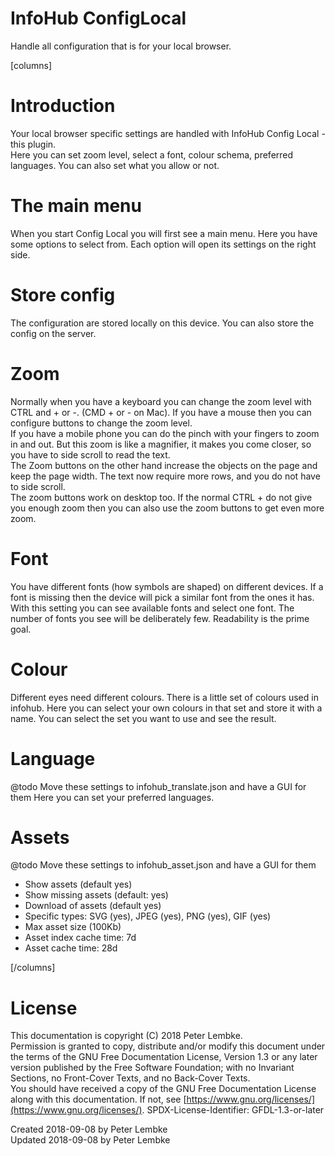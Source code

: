 # InfoHub ConfigLocal

Handle all configuration that is for your local browser.

[columns]

# Introduction

Your local browser specific settings are handled with InfoHub Config Local - this plugin.  
Here you can set zoom level, select a font, colour schema, preferred languages. You can also set what you allow or not.

# The main menu

When you start Config Local you will first see a main menu. Here you have some options to select from. Each option will
open its settings on the right side.

# Store config

The configuration are stored locally on this device. You can also store the config on the server.

# Zoom

Normally when you have a keyboard you can change the zoom level with CTRL and + or -. (CMD + or - on Mac). If you have a
mouse then you can configure buttons to change the zoom level.  
If you have a mobile phone you can do the pinch with your fingers to zoom in and out. But this zoom is like a magnifier,
it makes you come closer, so you have to side scroll to read the text.  
The Zoom buttons on the other hand increase the objects on the page and keep the page width. The text now require more rows, and you do not have to side scroll.  
The zoom buttons work on desktop too. If the normal CTRL + do not give you enough zoom then you can also use the zoom
buttons to get even more zoom.

# Font

You have different fonts (how symbols are shaped) on different devices. If a font is missing then the device will pick a
similar font from the ones it has.  
With this setting you can see available fonts and select one font. The number of fonts you see will be deliberately few.
Readability is the prime goal.

# Colour

Different eyes need different colours. There is a little set of colours used in infohub. Here you can select your own
colours in that set and store it with a name. You can select the set you want to use and see the result.

# Language

@todo Move these settings to infohub_translate.json and have a GUI for them Here you can set your preferred languages.

# Assets

@todo Move these settings to infohub_asset.json and have a GUI for them

* Show assets (default yes)
* Show missing assets (default: yes)
* Download of assets (default yes)
* Specific types: SVG (yes), JPEG (yes), PNG (yes), GIF (yes)
* Max asset size (100Kb)
* Asset index cache time: 7d
* Asset cache time: 28d

[/columns]

# License

This documentation is copyright (C) 2018 Peter Lembke.  
Permission is granted to copy, distribute and/or modify this document under the terms of the GNU Free Documentation
License, Version 1.3 or any later version published by the Free Software Foundation; with no Invariant Sections, no
Front-Cover Texts, and no Back-Cover Texts.  
You should have received a copy of the GNU Free Documentation License along with this documentation. If not,
see [https://www.gnu.org/licenses/](https://www.gnu.org/licenses/). SPDX-License-Identifier: GFDL-1.3-or-later

Created 2018-09-08 by Peter Lembke  
Updated 2018-09-08 by Peter Lembke  
